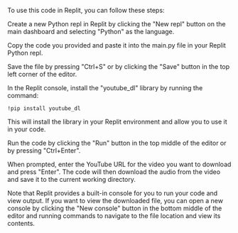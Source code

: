 To use this code in Replit, you can follow these steps:

Create a new Python repl in Replit by clicking the "New repl" button on the main dashboard and selecting "Python" as the language.

Copy the code you provided and paste it into the main.py file in your Replit Python repl.

Save the file by pressing "Ctrl+S" or by clicking the "Save" button in the top left corner of the editor.

In the Replit console, install the "youtube_dl" library by running the command:

`!pip install youtube_dl`

This will install the library in your Replit environment and allow you to use it in your code.

Run the code by clicking the "Run" button in the top middle of the editor or by pressing "Ctrl+Enter".

When prompted, enter the YouTube URL for the video you want to download and press "Enter". The code will then download the audio from the video and save it to the current working directory.

Note that Replit provides a built-in console for you to run your code and view output. If you want to view the downloaded file, you can open a new console by clicking the "New console" button in the bottom middle of the editor and running commands to navigate to the file location and view its contents.
